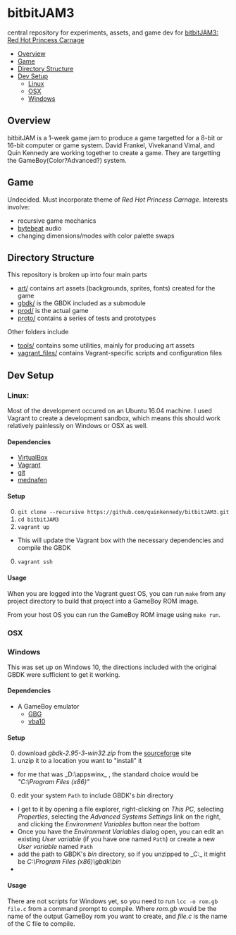 # bitbitJAM3
central repository for experiments, assets, and game dev for [bitbitJAM3: Red Hot Princess Carnage][1]

* [Overview](#overview)
* [Game](#game)
* [Directory Structure](#directory-structure)
* [Dev Setup](#dev-setup)
  - [Linux](#linux)
  - [OSX](#osx)
  - [Windows](#windows)

## Overview
bitbitJAM is a 1-week game jam to produce a game targetted for a 8-bit or 16-bit computer or game system. David Frankel, Vivekanand Vimal, and Quin Kennedy are working together to create a game. They are targetting the GameBoy(Color?Advanced?) system.

## Game
Undecided. Must incorporate theme of _Red Hot Princess Carnage_. Interests involve:

* recursive game mechanics
* [bytebeat][3] audio
* changing dimensions/modes with color palette swaps

## Directory Structure

This repository is broken up into four main parts

* [art/](art/) contains art assets (backgrounds, sprites, fonts) created for the game
* [gbdk/](gbdk/) is the GBDK included as a submodule
* [prod/](prod/) is the actual game
* [proto/](proto/) contains a series of tests and prototypes

Other folders include

* [tools/](tools/) contains some utilities, mainly for producing art assets
* [vagrant_files/](vagrant_files/) contains Vagrant-specific scripts and configuration files

## Dev Setup
### Linux:

Most of the development occured on an Ubuntu 16.04 machine. I used Vagrant to create a development sandbox, which means this should work relatively painlessly on Windows or OSX as well.

#### Dependencies

* [VirtualBox](https://www.virtualbox.org/)
* [Vagrant](https://www.vagrantup.com/)
* [git](https://git-scm.com/)
* [mednafen](http://mednafen.fobby.net/)

#### Setup

0. `git clone --recursive https://github.com/quinkennedy/bitbitJAM3.git`
0. `cd bitbitJAM3`
0. `vagrant up`
  * This will update the Vagrant box with the necessary dependencies and compile the GBDK
0. `vagrant ssh`

#### Usage

When you are logged into the Vagrant guest OS, you can run `make` from any project directory to build that project into a GameBoy ROM image.

From your host OS you can run the GameBoy ROM image using `make run`.

### OSX

### Windows

This was set up on Windows 10, the directions included with the original GBDK were sufficient to get it working.

#### Dependencies

* A GameBoy emulator
  - [GBG](http://www.zophar.net/gb/bgb.html)
  - [vba10](https://www.microsoft.com/en-us/store/apps/vba10/9nblggh2k04v)

#### Setup

0. download _gbdk-2.95-3-win32.zip_ from the [sourceforge][4] site
0. unzip it to a location you want to "install" it 
  * for me that was _D:\appswinx\_ , the standard choice would be _"C:\Program Files (x86)\"_
0. edit your system `Path` to include GBDK's _bin_ directory
  * I get to it by opening a file explorer, right-clicking on _This PC_, selecting _Properties_, selecting the _Advanced Systems Settings_ link on the right, and clicking the _Environment Variables_ button near the bottom
  * Once you have the _Environment Variables_ dialog open, you can edit an existing _User variable_ (if you have one named `Path`) or create a new _User variable_ named `Path`
  * add the path to GBDK's _bin_ directory, so if you unzipped to _C:\_ it might be _C:\Program Files (x86)\gbdk\bin_
  * 

#### Usage

There are not scripts for Windows yet, so you need to run `lcc -o rom.gb file.c` from a command prompt to compile. Where _rom.gb_ would be the name of the output GameBoy rom you want to create, and _file.c_ is the name of the C file to compile.

[1]: http://bitbitjam.com/
[2]: http://mednafen.fobby.net/
[3]: http://greggman.com/downloads/examples/html5bytebeat/html5bytebeat.html
[4]: https://sourceforge.net/projects/gbdk/files/gbdk-win32/2.95-3/
